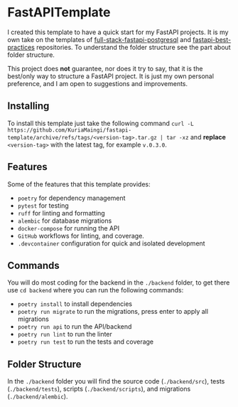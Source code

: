 # FastAPITemplate

I created this template to have a quick start for my FastAPI projects. It is my own take on the templates of [full-stack-fastapi-postgresql](https://github.com/tiangolo/full-stack-fastapi-postgresql) and [fastapi-best-practices](https://github.com/zhanymkanov/fastapi-best-practices) repositories. To understand the folder structure see the part about folder structure.

This project does **not** guarantee, nor does it try to say, that it is the best/only way to structure a FastAPI project. It is just my own personal preference, and I am open to suggestions and improvements.

## Installing
To install this template just take the following command `curl -L https://github.com/KuriaMaingi/fastapi-template/archive/refs/tags/<version-tag>.tar.gz | tar -xz` and **replace** `<version-tag>` with the latest tag, for example `v.0.3.0`.

## Features
Some of the features that this template provides:
- `poetry` for dependency management
- `pytest` for testing
- `ruff` for linting and formatting
- `alembic` for database migrations
- `docker-compose` for running the API
- `GitHub` workflows for linting, and coverage.
- `.devcontainer` configuration for quick and isolated development


## Commands
You will do most coding for the backend in the `./backend` folder, to get there use `cd backend` where you can run the following commands:
- `poetry install` to install dependencies
- `poetry run migrate` to run the migrations, press enter to apply all migrations
- `poetry run api` to run the API/backend
- `poetry run lint` to run the linter
- `poetry run test` to run the tests and coverage

## Folder Structure
In the `./backend` folder you will find the source code (`./backend/src`), tests (`./backend/tests`), scripts (`./backend/scripts`), and migrations (`./backend/alembic`).
